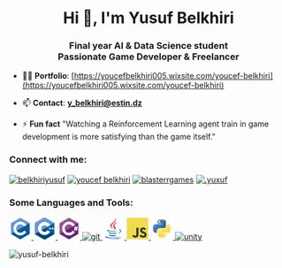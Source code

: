 <h1 align="center">Hi 👋, I'm Yusuf Belkhiri</h1>
<h3 align="center">Final year AI & Data Science student<br> Passionate Game Developer & Freelancer</h3>

- 👨‍💻 **Portfolio**: [https://youcefbelkhiri005.wixsite.com/youcef-belkhiri](https://youcefbelkhiri005.wixsite.com/youcef-belkhiri)

- 📫 **Contact**: **y_belkhiri@estin.dz**

- ⚡ **Fun fact** "Watching a Reinforcement Learning agent train in game development is more satisfying than the game itself."

<h3 align="left">Connect with me:</h3>
<p align="left">
<a href="https://twitter.com/belkhiriyusuf" target="blank"><img align="center" src="https://raw.githubusercontent.com/rahuldkjain/github-profile-readme-generator/master/src/images/icons/Social/twitter.svg" alt="belkhiriyusuf" height="30" width="40" /></a>
<a href="https://linkedin.com/in/youcef belkhiri" target="blank"><img align="center" src="https://raw.githubusercontent.com/rahuldkjain/github-profile-readme-generator/master/src/images/icons/Social/linked-in-alt.svg" alt="youcef belkhiri" height="30" width="40" /></a>
<a href="https://instagram.com/blasterrgames" target="blank"><img align="center" src="https://raw.githubusercontent.com/rahuldkjain/github-profile-readme-generator/master/src/images/icons/Social/instagram.svg" alt="blasterrgames" height="30" width="40" /></a>
<a href="https://discord.gg/.yuxuf" target="blank"><img align="center" src="https://raw.githubusercontent.com/rahuldkjain/github-profile-readme-generator/master/src/images/icons/Social/discord.svg" alt=".yuxuf" height="30" width="40" /></a>
</p>

<h3 align="left">Some Languages and Tools:</h3>
<p align="left"> <a href="https://www.cprogramming.com/" target="_blank" rel="noreferrer"> <img src="https://raw.githubusercontent.com/devicons/devicon/master/icons/c/c-original.svg" alt="c" width="40" height="40"/> </a> <a href="https://www.w3schools.com/cpp/" target="_blank" rel="noreferrer"> <img src="https://raw.githubusercontent.com/devicons/devicon/master/icons/cplusplus/cplusplus-original.svg" alt="cplusplus" width="40" height="40"/> </a> <a href="https://www.w3schools.com/cs/" target="_blank" rel="noreferrer"> <img src="https://raw.githubusercontent.com/devicons/devicon/master/icons/csharp/csharp-original.svg" alt="csharp" width="40" height="40"/> </a> <a href="https://git-scm.com/" target="_blank" rel="noreferrer"> <img src="https://www.vectorlogo.zone/logos/git-scm/git-scm-icon.svg" alt="git" width="40" height="40"/> </a> <a href="https://www.java.com" target="_blank" rel="noreferrer"> <img src="https://raw.githubusercontent.com/devicons/devicon/master/icons/java/java-original.svg" alt="java" width="40" height="40"/> </a> <a href="https://developer.mozilla.org/en-US/docs/Web/JavaScript" target="_blank" rel="noreferrer"> <img src="https://raw.githubusercontent.com/devicons/devicon/master/icons/javascript/javascript-original.svg" alt="javascript" width="40" height="40"/> </a> <a href="https://www.python.org" target="_blank" rel="noreferrer"> <img src="https://raw.githubusercontent.com/devicons/devicon/master/icons/python/python-original.svg" alt="python" width="40" height="40"/> </a> <a href="https://unity.com/" target="_blank" rel="noreferrer"> <img src="https://www.vectorlogo.zone/logos/unity3d/unity3d-icon.svg" alt="unity" width="40" height="40"/> </a> </p>

<!-- 
<p><img align="left" src="https://github-readme-stats.vercel.app/api/top-langs?username=yusuf-belkhiri&show_icons=true&theme=radical&locale=en&layout=compact" alt="yusuf-belkhiri" /></p>
 
<p>&nbsp;<img align="center" src="https://github-readme-stats.vercel.app/api?username=yusuf-belkhiri&show_icons=true&theme=radical&locale=en" alt="yusuf-belkhiri" /></p>
-->
<p><img align="center" src="https://github-readme-streak-stats.herokuapp.com/?user=yusuf-belkhiri&theme=dark" alt="yusuf-belkhiri" /></p>
